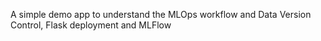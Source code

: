 A simple demo app to understand the MLOps workflow and Data Version Control, Flask deployment and MLFlow